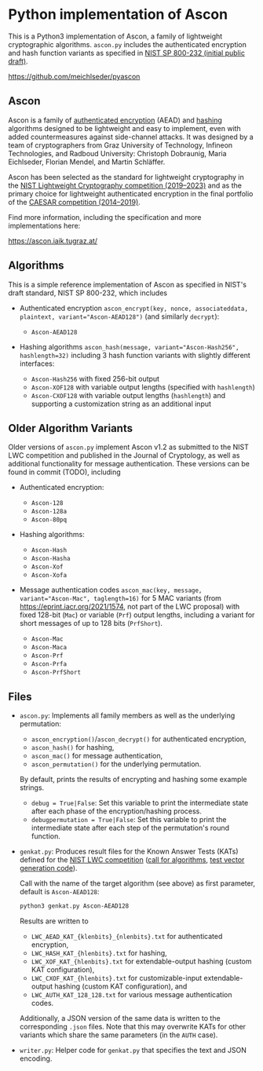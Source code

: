 Python implementation of Ascon
==============================

This is a Python3 implementation of Ascon, a family of lightweight cryptographic algorithms.
`ascon.py` includes the authenticated encryption and hash function variants as specified in [NIST SP 800-232 (initial public draft)](https://csrc.nist.gov/pubs/sp/800/232/ipd).

https://github.com/meichlseder/pyascon

Ascon
-----

Ascon is a family of [authenticated encryption](https://en.wikipedia.org/wiki/Authenticated_encryption) (AEAD) and [hashing](https://en.wikipedia.org/wiki/Cryptographic_hash_function) algorithms designed to be lightweight and easy to implement, even with added countermeasures against side-channel attacks.
It was designed by a team of cryptographers from Graz University of Technology, Infineon Technologies, and Radboud University: Christoph Dobraunig, Maria Eichlseder, Florian Mendel, and Martin Schläffer.

Ascon has been selected as the standard for lightweight cryptography in the [NIST Lightweight Cryptography competition (2019–2023)](https://csrc.nist.gov/projects/lightweight-cryptography) and as the primary choice for lightweight authenticated encryption in the final portfolio of the [CAESAR competition (2014–2019)](https://competitions.cr.yp.to/caesar-submissions.html).

Find more information, including the specification and more implementations here:

https://ascon.iaik.tugraz.at/


Algorithms
----------

This is a simple reference implementation of Ascon as specified in NIST's draft standard, NIST SP 800-232, which includes

  * Authenticated encryption `ascon_encrypt(key, nonce, associateddata, plaintext, variant="Ascon-AEAD128")` (and similarly `decrypt`):

    - `Ascon-AEAD128`
  
  * Hashing algorithms `ascon_hash(message, variant="Ascon-Hash256", hashlength=32)` including 3 hash function variants with slightly different interfaces:

    - `Ascon-Hash256` with fixed 256-bit output
    - `Ascon-XOF128` with variable output lengths (specified with `hashlength`)
    - `Ascon-CXOF128` with variable output lengths (`hashlength`) and supporting a customization string as an additional input
  

Older Algorithm Variants
------------------------

Older versions of `ascon.py` implement Ascon v1.2 as submitted to the NIST LWC competition and published in the Journal of Cryptology, as well as additional functionality for message authentication. These versions can be found in commit (TODO), including

  * Authenticated encryption:

    - `Ascon-128`
    - `Ascon-128a`
    - `Ascon-80pq`
  
  * Hashing algorithms:

    - `Ascon-Hash`
    - `Ascon-Hasha`
    - `Ascon-Xof`
    - `Ascon-Xofa`
  
  * Message authentication codes `ascon_mac(key, message, variant="Ascon-Mac", taglength=16)` for 5 MAC variants (from https://eprint.iacr.org/2021/1574, not part of the LWC proposal) with fixed 128-bit (`Mac`) or variable (`Prf`) output lengths, including a variant for short messages of up to 128 bits (`PrfShort`).

    - `Ascon-Mac`
    - `Ascon-Maca`
    - `Ascon-Prf`
    - `Ascon-Prfa`
    - `Ascon-PrfShort`

Files
-----

  * `ascon.py`: 
    Implements all family members as well as the underlying permutation:

    - `ascon_encryption()`/`ascon_decrypt()` for authenticated encryption,
    - `ascon_hash()` for hashing,
    - `ascon_mac()` for message authentication,
    - `ascon_permutation()` for the underlying permutation.

    By default, prints the results of encrypting and hashing some example strings.

    - `debug = True|False`: Set this variable to print the intermediate state after each phase of the encryption/hashing process.
    - `debugpermutation = True|False`: Set this variable to print the intermediate state after each step of the permutation's round function.


  * `genkat.py`:
    Produces result files for the Known Answer Tests (KATs) defined for the [NIST LWC competition](https://csrc.nist.gov/projects/lightweight-cryptography) ([call for algorithms](https://csrc.nist.gov/CSRC/media/Projects/Lightweight-Cryptography/documents/final-lwc-submission-requirements-august2018.pdf), [test vector generation code](https://csrc.nist.gov/CSRC/media/Projects/Lightweight-Cryptography/documents/TestVectorGen.zip)).

    Call with the name of the target algorithm (see above) as first parameter, default is `Ascon-AEAD128`:

    ```sh
    python3 genkat.py Ascon-AEAD128

    ```

    Results are written to 

    - `LWC_AEAD_KAT_{klenbits}_{nlenbits}.txt` for authenticated encryption,
    - `LWC_HASH_KAT_{hlenbits}.txt` for hashing,
    - `LWC_XOF_KAT_{hlenbits}.txt` for extendable-output hashing (custom KAT configuration),
    - `LWC_CXOF_KAT_{hlenbits}.txt` for customizable-input extendable-output hashing (custom KAT configuration), and
    - `LWC_AUTH_KAT_128_128.txt` for various message authentication codes.

    Additionally, a JSON version of the same data is written to the corresponding `.json` files.
    Note that this may overwrite KATs for other variants which share the same parameters (in the `AUTH` case).


  * `writer.py`:
    Helper code for `genkat.py` that specifies the text and JSON encoding.

